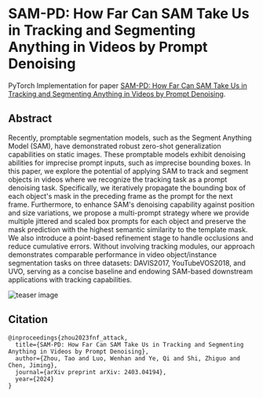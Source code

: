 # SAM-PD: How Far Can SAM Take Us in Tracking and Segmenting Anything in Videos by Prompt Denoising

PyTorch Implementation for paper [SAM-PD: How Far Can SAM Take Us in Tracking and Segmenting Anything in Videos by Prompt Denoising](([https://xx](https://arxiv.org/pdf/2403.04194.pdf))).

## Abstract
Recently, promptable segmentation models, such as the Segment Anything Model (SAM), have demonstrated robust zero-shot generalization capabilities on static images. These promptable models exhibit denoising abilities for imprecise prompt inputs, such as imprecise bounding boxes. In this paper, we explore the potential of applying SAM to track and segment objects in videos where we recognize the tracking task as a prompt denoising task. Specifically, we iteratively propagate the bounding box of each object's mask in the preceding frame as the prompt for the next frame. Furthermore, to enhance SAM's denoising capability against position and size variations, we propose a multi-prompt strategy where we provide multiple jittered and scaled box prompts for each object and preserve the mask prediction with the highest semantic similarity to the template mask. We also introduce a point-based refinement stage to handle occlusions and reduce cumulative errors. Without involving tracking modules, our approach demonstrates comparable performance in video object/instance segmentation tasks on three datasets: DAVIS2017, YouTubeVOS2018, and UVO, serving as a concise baseline and endowing SAM-based downstream applications with tracking capabilities.

![teaser image](SAM_PD.jpg)

## Citation
```
@inproceedings{zhou2023fnf_attack,
  title={SAM-PD: How Far Can SAM Take Us in Tracking and Segmenting Anything in Videos by Prompt Denoising},
  author={Zhou, Tao and Luo, Wenhan and Ye, Qi and Shi, Zhiguo and Chen, Jiming},
  journal={arXiv preprint arXiv: 2403.04194},
  year={2024}
}
```
